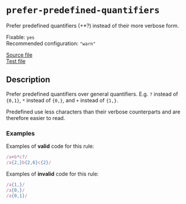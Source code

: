 # `prefer-predefined-quantifiers`

Prefer predefined quantifiers (+*?) instead of their more verbose form.

Fixable: `yes` <br> Recommended configuration: `"warn"`

[Source file](https://github.com/RunDevelopment/eslint-plugin-clean-regex/blob/master/lib/rules/prefer-predefined-quantifiers.js) <br> [Test file](https://github.com/RunDevelopment/eslint-plugin-clean-regex/blob/master/tests/lib/rules/prefer-predefined-quantifiers.js)


## Description

Prefer predefined quantifiers over general quantifiers.
E.g. `?` instead of `{0,1}`, `*` instead of `{0,}`, and `+` instead of `{1,}`.

Predefined use less characters than their verbose counterparts and are therefore easier to read.

### Examples

Examples of __valid__ code for this rule:

```js
/a+b*c?/
/a{2,}b{2,6}c{2}/
```

Examples of __invalid__ code for this rule:

```js
/a{1,}/
/a{0,}/
/a{0,1}/
```

